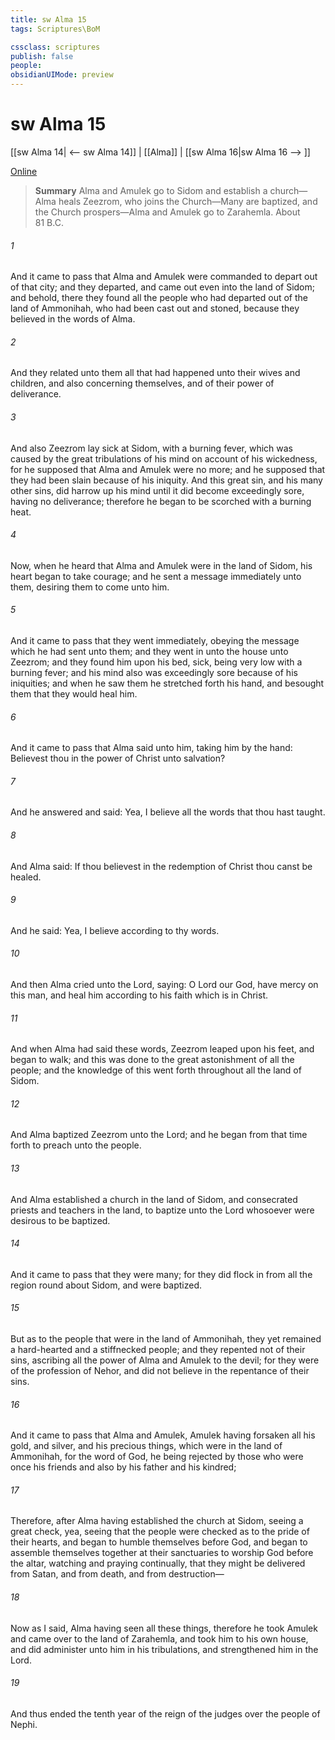 ```yaml
---
title: sw Alma 15
tags: Scriptures\BoM

cssclass: scriptures
publish: false
people:
obsidianUIMode: preview
---
```


# sw Alma 15
[[sw Alma 14| <-- sw Alma 14]] | [[Alma]] | [[sw Alma 16|sw Alma 16 --> ]]

[Online](https://churchofjesuschrist.org/study/scriptures/bofm/alma/15?lang=eng)

> __Summary__
Alma and Amulek go to Sidom and establish a church—Alma heals Zeezrom, who joins the Church—Many are baptized, and the Church prospers—Alma and Amulek go to Zarahemla. About 81 B.C.

###### 1 
And it came to pass that Alma and Amulek were commanded to depart out of that city; and they departed, and came out even into the land of Sidom; and behold, there they found all the people who had departed out of the land of Ammonihah, who had been cast out and stoned, because they believed in the words of Alma.

###### 2 
And they related unto them all that had happened unto their wives and children, and also concerning themselves, and of their power of deliverance.

###### 3 
And also Zeezrom lay sick at Sidom, with a burning fever, which was caused by the great tribulations of his mind on account of his wickedness, for he supposed that Alma and Amulek were no more; and he supposed that they had been slain because of his iniquity. And this great sin, and his many other sins, did harrow up his mind until it did become exceedingly sore, having no deliverance; therefore he began to be scorched with a burning heat.

###### 4 
Now, when he heard that Alma and Amulek were in the land of Sidom, his heart began to take courage; and he sent a message immediately unto them, desiring them to come unto him.

###### 5 
And it came to pass that they went immediately, obeying the message which he had sent unto them; and they went in unto the house unto Zeezrom; and they found him upon his bed, sick, being very low with a burning fever; and his mind also was exceedingly sore because of his iniquities; and when he saw them he stretched forth his hand, and besought them that they would heal him.

###### 6 
And it came to pass that Alma said unto him, taking him by the hand: Believest thou in the power of Christ unto salvation?

###### 7 
And he answered and said: Yea, I believe all the words that thou hast taught.

###### 8 
And Alma said: If thou believest in the redemption of Christ thou canst be healed.

###### 9 
And he said: Yea, I believe according to thy words.

###### 10 
And then Alma cried unto the Lord, saying: O Lord our God, have mercy on this man, and heal him according to his faith which is in Christ.

###### 11 
And when Alma had said these words, Zeezrom leaped upon his feet, and began to walk; and this was done to the great astonishment of all the people; and the knowledge of this went forth throughout all the land of Sidom.

###### 12 
And Alma baptized Zeezrom unto the Lord; and he began from that time forth to preach unto the people.

###### 13 
And Alma established a church in the land of Sidom, and consecrated priests and teachers in the land, to baptize unto the Lord whosoever were desirous to be baptized.

###### 14 
And it came to pass that they were many; for they did flock in from all the region round about Sidom, and were baptized.

###### 15 
But as to the people that were in the land of Ammonihah, they yet remained a hard-hearted and a stiffnecked people; and they repented not of their sins, ascribing all the power of Alma and Amulek to the devil; for they were of the profession of Nehor, and did not believe in the repentance of their sins.

###### 16 
And it came to pass that Alma and Amulek, Amulek having forsaken all his gold, and silver, and his precious things, which were in the land of Ammonihah, for the word of God, he being rejected by those who were once his friends and also by his father and his kindred;

###### 17 
Therefore, after Alma having established the church at Sidom, seeing a great check, yea, seeing that the people were checked as to the pride of their hearts, and began to humble themselves before God, and began to assemble themselves together at their sanctuaries to worship God before the altar, watching and praying continually, that they might be delivered from Satan, and from death, and from destruction—

###### 18 
Now as I said, Alma having seen all these things, therefore he took Amulek and came over to the land of Zarahemla, and took him to his own house, and did administer unto him in his tribulations, and strengthened him in the Lord.

###### 19 
And thus ended the tenth year of the reign of the judges over the people of Nephi.

